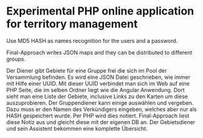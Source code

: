 # Experimental PHP online application for territory management

Use MD5 HASH as names recognition for the users and a password.

Final-Approach writes JSON maps and they can be distributed to different groups.

Der Diener gibt Gebiete für eine Gruppe frei die sich im Pool der Versammlung befinden.
Es wird eine JSON Datei geschrieben, wie immer mit Hilfe einer UUID.
Mit dieser UUID verbindet man sich im Web auf eine PHP Seite, die im selben Ordner liegt wie die Angular Anwendung.
Dort sieht man eine Liste der Gebiete, inclusive Links zu den Karten um diese auszuprobieren.
Der Gruppendiener kann einige auswählen und vergeben. Dazu muss er den Namen des Verkündigers eingeben, welches aber nur als HASH gespeichert wurde.
Per PHP wird dies notiert. Final-Approach liest diese Notiz aus und gleicht diese mit der eigenen DB an.
Der Gebietsdiener und sein Assistent bekommen eine komplette Übersicht.

